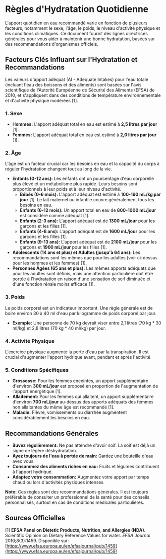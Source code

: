 # Règles d'Hydratation Quotidienne

L'apport quotidien en eau recommandé varie en fonction de plusieurs facteurs, notamment le sexe, l'âge, le poids, le niveau d'activité physique et les conditions climatiques. Ce document fournit des lignes directrices générales pour vous aider à maintenir une bonne hydratation, basées sur des recommandations d'organismes officiels.

## Facteurs Clés Influant sur l'Hydratation et Recommandations

Les valeurs d'apport adéquat (AI - Adequate Intakes) pour l'eau totale (incluant l'eau des boissons et des aliments) sont basées sur l'avis scientifique de l'Autorité Européenne de Sécurité des Aliments (EFSA) de 2010, et s'appliquent dans des conditions de température environnementale et d'activité physique modérées [1].

### 1. Sexe

*   **Hommes:** L'apport adéquat total en eau est estimé à **2,5 litres par jour** [1].
*   **Femmes:** L'apport adéquat total en eau est estimé à **2,0 litres par jour** [1].

### 2. Âge

L'âge est un facteur crucial car les besoins en eau et la capacité du corps à réguler l'hydratation changent tout au long de la vie.

*   **Enfants (0-12 ans):** Les enfants ont un pourcentage d'eau corporelle plus élevé et un métabolisme plus rapide. Leurs besoins sont proportionnels à leur poids et à leur niveau d'activité.
    *   **Bébés (0-6 mois):** L'apport adéquat est estimé à **100-190 mL/kg par jour** [1]. Le lait maternel ou infantile couvre généralement tous les besoins en eau.
    *   **Enfants (6-12 mois):** Un apport total en eau de **800-1000 mL/jour** est considéré comme adéquat [1].
    *   **Enfants (2-3 ans):** L'apport adéquat est de **1300 mL/jour** pour les garçons et les filles [1].
    *   **Enfants (4-8 ans):** L'apport adéquat est de **1600 mL/jour** pour les garçons et les filles [1].
    *   **Enfants (9-13 ans):** L'apport adéquat est de **2100 mL/jour** pour les garçons et **1900 mL/jour** pour les filles [1].
*   **Adolescents (14 ans et plus) et Adultes (jusqu'à 64 ans):** Les recommandations sont les mêmes que pour les adultes (voir ci-dessus pour les hommes et les femmes) [1].
*   **Personnes Âgées (65 ans et plus):** Les mêmes apports adéquats que pour les adultes sont définis, mais une attention particulière doit être portée à l'hydratation en raison d'une sensation de soif diminuée et d'une fonction rénale moins efficace [1].

### 3. Poids

Le poids corporel est un indicateur important. Une règle générale est de boire environ 30 à 40 ml d'eau par kilogramme de poids corporel par jour.

*   **Exemple:** Une personne de 70 kg devrait viser entre 2,1 litres (70 kg * 30 ml/kg) et 2,8 litres (70 kg * 40 ml/kg) par jour.

### 4. Activité Physique

L'exercice physique augmente la perte d'eau par la transpiration. Il est crucial d'augmenter l'apport hydrique avant, pendant et après l'activité.

### 5. Conditions Spécifiques

*   **Grossesse:** Pour les femmes enceintes, un apport supplémentaire d'environ **300 mL/jour** est proposé en proportion de l'augmentation de l'apport énergétique [1].
*   **Allaitement:** Pour les femmes qui allaitent, un apport supplémentaire d'environ **700 mL/jour** au-dessus des apports adéquats des femmes non allaitantes du même âge est recommandé [1].
*   **Maladie:** Fièvre, vomissements ou diarrhée augmentent considérablement les besoins en eau.

## Recommandations Générales

*   **Buvez régulièrement:** Ne pas attendre d'avoir soif. La soif est déjà un signe de légère déshydratation.
*   **Ayez toujours de l'eau à portée de main:** Gardez une bouteille d'eau avec vous.
*   **Consommez des aliments riches en eau:** Fruits et légumes contribuent à l'apport hydrique.
*   **Adaptez votre consommation:** Augmentez votre apport par temps chaud ou lors d'activités physiques intenses.

**Note:** Ces règles sont des recommandations générales. Il est toujours préférable de consulter un professionnel de la santé pour des conseils personnalisés, surtout en cas de conditions médicales particulières.

## Sources Officielles

[1] **EFSA Panel on Dietetic Products, Nutrition, and Allergies (NDA)**. Scientific Opinion on Dietary Reference Values for water. *EFSA Journal* 2010;8(3):1459. Disponible sur: [https://www.efsa.europa.eu/en/efsajournal/pub/1459](https://www.efsa.europa.eu/en/efsajournal/pub/1459)
